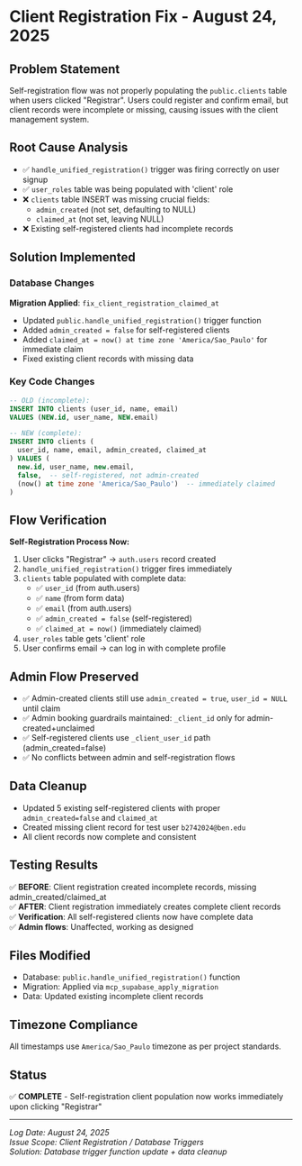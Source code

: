 # Client Registration Fix - August 24, 2025

## Problem Statement
Self-registration flow was not properly populating the `public.clients` table when users clicked "Registrar". Users could register and confirm email, but client records were incomplete or missing, causing issues with the client management system.

## Root Cause Analysis
- ✅ `handle_unified_registration()` trigger was firing correctly on user signup
- ✅ `user_roles` table was being populated with 'client' role  
- ❌ `clients` table INSERT was missing crucial fields:
  - `admin_created` (not set, defaulting to NULL)
  - `claimed_at` (not set, leaving NULL)
- ❌ Existing self-registered clients had incomplete records

## Solution Implemented

### Database Changes
**Migration Applied**: `fix_client_registration_claimed_at`
- Updated `public.handle_unified_registration()` trigger function
- Added `admin_created = false` for self-registered clients
- Added `claimed_at = now() at time zone 'America/Sao_Paulo'` for immediate claim
- Fixed existing client records with missing data

### Key Code Changes
```sql
-- OLD (incomplete):
INSERT INTO clients (user_id, name, email)
VALUES (NEW.id, user_name, NEW.email)

-- NEW (complete):
INSERT INTO clients (
  user_id, name, email, admin_created, claimed_at
) VALUES (
  new.id, user_name, new.email, 
  false,  -- self-registered, not admin-created
  (now() at time zone 'America/Sao_Paulo')  -- immediately claimed
)
```

## Flow Verification
**Self-Registration Process Now:**
1. User clicks "Registrar" → `auth.users` record created
2. `handle_unified_registration()` trigger fires immediately  
3. `clients` table populated with complete data:
   - ✅ `user_id` (from auth.users)
   - ✅ `name` (from form data)
   - ✅ `email` (from auth.users) 
   - ✅ `admin_created = false` (self-registered)
   - ✅ `claimed_at = now()` (immediately claimed)
4. `user_roles` table gets 'client' role
5. User confirms email → can log in with complete profile

## Admin Flow Preserved
- ✅ Admin-created clients still use `admin_created = true`, `user_id = NULL` until claim
- ✅ Admin booking guardrails maintained: `_client_id` only for admin-created+unclaimed
- ✅ Self-registered clients use `_client_user_id` path (admin_created=false)
- ✅ No conflicts between admin and self-registration flows

## Data Cleanup
- Updated 5 existing self-registered clients with proper `admin_created=false` and `claimed_at` 
- Created missing client record for test user `b2742024@ben.edu`
- All client records now complete and consistent

## Testing Results
✅ **BEFORE**: Client registration created incomplete records, missing admin_created/claimed_at  
✅ **AFTER**: Client registration immediately creates complete client records  
✅ **Verification**: All self-registered clients now have complete data  
✅ **Admin flows**: Unaffected, working as designed  

## Files Modified
- Database: `public.handle_unified_registration()` function
- Migration: Applied via `mcp_supabase_apply_migration`
- Data: Updated existing incomplete client records

## Timezone Compliance  
All timestamps use `America/Sao_Paulo` timezone as per project standards.

## Status
✅ **COMPLETE** - Self-registration client population now works immediately upon clicking "Registrar"

---
*Log Date: August 24, 2025*  
*Issue Scope: Client Registration / Database Triggers*  
*Solution: Database trigger function update + data cleanup*
